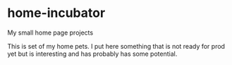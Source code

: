 # home-incubator
My small home page projects

This is set of my home pets. I put here something that is not ready for prod yet but is interesting and has probably has some potential.
